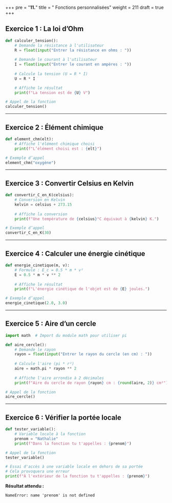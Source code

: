+++
pre = "<b>11.</b>"
title = " Fonctions personnalisées"
weight = 211
draft = true
+++


## Exercice 1 : La loi d’Ohm

```python
def calculer_tension():
    # Demande la résistance à l'utilisateur
    R = float(input("Entrer la résistance en ohms : "))
    
    # Demande le courant à l'utilisateur
    I = float(input("Entrer le courant en ampères : "))
    
    # Calcule la tension (U = R * I)
    U = R * I

    # Affiche le résultat
    print(f"La tension est de {U} V")

# Appel de la fonction
calculer_tension()
```

---

## Exercice 2 : Élément chimique

```python
def element_chm(elt):
    # Affiche l'élément chimique choisi
    print(f"L’élément choisi est : {elt}")

# Exemple d’appel
element_chm("oxygène")
```

---

## Exercice 3 : Convertir Celsius en Kelvin

```python
def convertir_C_en_K(celsius):
    # Conversion en Kelvin
    kelvin = celsius + 273.15
    
    # Affiche la conversion
    print(f"Une température de {celsius}°C équivaut à {kelvin} K.")

# Exemple d’appel
convertir_C_en_K(30)
```

---

## Exercice 4 : Calculer une énergie cinétique

```python
def energie_cinetique(m, v):
    # Formule : E_c = 0.5 * m * v²
    E = 0.5 * m * v ** 2
    
    # Affiche le résultat
    print(f"L'énergie cinétique de l'objet est de {E} joules.")

# Exemple d’appel
energie_cinetique(2.0, 3.0)
```

---

## Exercice 5 : Aire d’un cercle

```python
import math  # Import du module math pour utiliser pi

def aire_cercle():
    # Demande le rayon
    rayon = float(input("Entrer le rayon du cercle (en cm) : "))
    
    # Calcule l'aire (pi * r²)
    aire = math.pi * rayon ** 2
    
    # Affiche l'aire arrondie à 2 décimales
    print(f"Aire du cercle de rayon {rayon} cm : {round(aire, 2)} cm²")

# Appel de la fonction
aire_cercle()
```

---

## Exercice 6 : Vérifier la portée locale

```python
def tester_variable():
    # Variable locale à la fonction
    prenom = "Nathalie"
    print(f"Dans la fonction tu t'appelles : {prenom}")

# Appel de la fonction
tester_variable()

# Essai d'accès à une variable locale en dehors de sa portée
# Cela provoquera une erreur
print(f"À l'extérieur de la fonction tu t'appelles : {prenom}")
```

**Résultat attendu :**

```text
NameError: name 'prenom' is not defined
```
